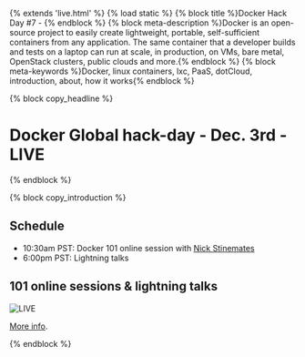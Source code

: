{% extends 'live.html' %}
{% load static %}
{% block title %}Docker Hack Day #7 - {% endblock %}
{% block meta-description %}Docker is an open-source project to easily create lightweight, portable, self-sufficient containers from any application. The same container that a developer builds and tests on a laptop can run at scale, in production, on VMs, bare metal, OpenStack clusters, public clouds and more.{% endblock %}
{% block meta-keywords %}Docker, linux containers, lxc, PaaS, dotCloud, introduction, about, how it works{% endblock %}


{% block copy_headline %}
# Docker Global hack-day - Dec. 3rd - LIVE #
{% endblock %}

{% block copy_introduction %}

## Schedule

* 10:30am PST: Docker 101 online session with <a href="https://twitter.com/nickstinemates">Nick Stinemates</a>
* 6:00pm PST: Lightning talks

## 101 online sessions & lightning talks

<img src="{% static 'img/live/docker-hack-day-8.jpg' %}" title="LIVE">

<a href="http://blog.docker.io/2013/11/docker-global-hack-day/" target="_blank">More info</a>.

{% endblock %}